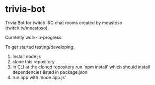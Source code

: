 # trivia-bot
Trivia Bot for twitch IRC chat rooms created by meastoso (twitch.tv/meastoso).

Currently work-in-progress.

To get started testing/developing:
1. Install node js
2. clone this repository
3. in CLI at the cloned repository run 'npm install' which should install dependencies listed in package.json
4. run app with 'node app.js'

